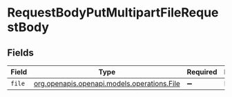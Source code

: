 # RequestBodyPutMultipartFileRequestBody


## Fields

| Field                                                                          | Type                                                                           | Required                                                                       | Description                                                                    |
| ------------------------------------------------------------------------------ | ------------------------------------------------------------------------------ | ------------------------------------------------------------------------------ | ------------------------------------------------------------------------------ |
| `file`                                                                         | [org.openapis.openapi.models.operations.File](../../models/operations/File.md) | :heavy_minus_sign:                                                             | N/A                                                                            |